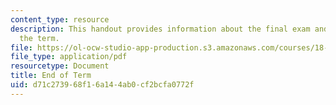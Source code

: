 ```yaml
---
content_type: resource
description: This handout provides information about the final exam and the end of
  the term.
file: https://ol-ocw-studio-app-production.s3.amazonaws.com/courses/18-01-single-variable-calculus-fall-2006/d71c273968f16a144ab0cf2bcfa0772f_endoftermf06.pdf
file_type: application/pdf
resourcetype: Document
title: End of Term
uid: d71c2739-68f1-6a14-4ab0-cf2bcfa0772f
---
```

